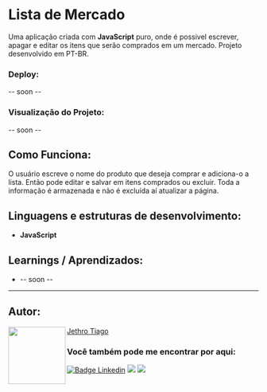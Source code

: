 ﻿# Lista de Mercado

Uma aplicação criada com <strong>JavaScript</strong> puro, onde é possivel escrever, apagar e editar os itens que serão comprados em um mercado. Projeto desenvolvido em PT-BR.

### Deploy:

-- soon --

### Visualização do Projeto:

-- soon --

## Como Funciona:

O usuário escreve o nome do produto que deseja comprar e adiciona-o a lista. Então pode editar e salvar em itens comprados ou excluir. Toda a informação é armazenada e não é excluída aí atualizar a página.

## Linguagens e estruturas de desenvolvimento:

* <strong>JavaScript</strong>

## Learnings / Aprendizados:

* -- soon --

---

<h2 id="autor" align="left">Autor:</h2>
  <img align="left" src="https://avatars.githubusercontent.com/u/103612874?v=4" width=115>
<a href="https://github.com/JethroTiago">Jethro Tiago</a>
<h3 align="left">Você também pode me encontrar por aqui:</h3>
<p align="left">
  <a href="https://www.linkedin.com/in/jethrotiago/"><img src="https://img.shields.io/badge/LinkedIn-0077B5?style=for-the-badge&logo=linkedin&logoColor=white" alt="Badge Linkedin" /></a>
  <a href="https://www.youtube.com/c/BEIRADAAVENTURA" target="_blank"><img src="https://img.shields.io/badge/YouTube-FF0000?style=for-the-badge&logo=youtube&logoColor=white" target="_blank"></a>
  <a href="https://instagram.com/jethrotiago" target="_blank"><img src="https://img.shields.io/badge/-Instagram-%23E4405F?style=for-the-badge&logo=instagram&logoColor=white" target="_blank"></a>
  <br>
